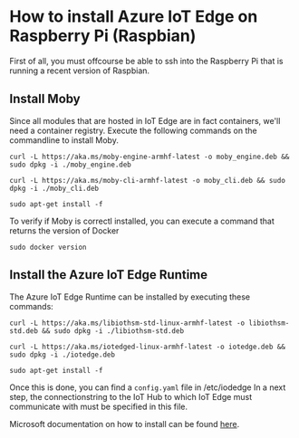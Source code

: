# How to install Azure IoT Edge on Raspberry Pi (Raspbian)

First of all, you must offcourse be able to ssh into the Raspberry Pi that is running a recent version of Raspbian.

## Install Moby

Since all modules that are hosted in IoT Edge are in fact containers, we'll need a container registry.
Execute the following commands on the commandline to install Moby.

```
curl -L https://aka.ms/moby-engine-armhf-latest -o moby_engine.deb && sudo dpkg -i ./moby_engine.deb

curl -L https://aka.ms/moby-cli-armhf-latest -o moby_cli.deb && sudo dpkg -i ./moby_cli.deb

sudo apt-get install -f
```

To verify if Moby is correctl installed, you can execute a command that returns the version of Docker
```
sudo docker version
```

## Install the Azure IoT Edge Runtime

The Azure IoT Edge Runtime can be installed by executing these commands:

```
curl -L https://aka.ms/libiothsm-std-linux-armhf-latest -o libiothsm-std.deb && sudo dpkg -i ./libiothsm-std.deb 
 
curl -L https://aka.ms/iotedged-linux-armhf-latest -o iotedge.deb && sudo dpkg -i ./iotedge.deb 
 
sudo apt-get install -f
```

Once this is done, you can find a `config.yaml` file in /etc/iodedge
In a next step, the connectionstring to the IoT Hub to which IoT Edge must communicate with must be specified in this file.

Microsoft documentation on how to install can be found [here](https://docs.microsoft.com/en-us/azure/iot-edge/how-to-install-iot-edge-linux-arm).